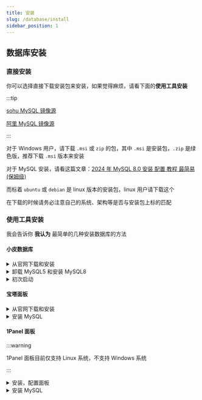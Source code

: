 ```yaml
---
title: 安装
slug: /database/install
sidebar_position: 1
---
```


## 数据库安装

### 直接安装

你可以选择直接下载安装包来安装，如果觉得麻烦，请看下面的**使用工具安装**

:::tip

[sohu MySQL 镜像源](http://mirrors.sohu.com/mysql/MySQL-8.0/)

[阿里 MySQL 镜像源](https://mirrors.aliyun.com/mysql/)

:::

对于 Windows 用户，请下载 `.msi` 或 `zip` 的包，其中 `.msi` 是安装包，`.zip` 是绿色版，推荐下载 `.msi` 版本来安装

对于 MySQL 安装，请看这篇文章：[2024 年 MySQL 8.0 安装 配置 教程 最简易 (保姆级)](https://blog.csdn.net/m0_52559040/article/details/121843945)

而标着 `ubuntu` 或 `debian` 是 linux 版本的安装包，linux 用户请下载这个

在下载的时候请务必注意自己的系统、架构等是否与安装包上标的匹配

### 使用工具安装

我会告诉你 **我认为** 最简单的几种安装数据库的方法

#### 小皮数据库

<details>
  <summary>从官网下载和安装</summary>

![](_images/1.png)

![](_images/2.png)

![](_images/3.png)

![](_images/4.png)

![](_images/5.png)

![](_images/6.png)

</details>

<details>
  <summary>卸载 MySQL5 和安装 MySQL8</summary>

MySQL5 版本太低了，很多插件需要更高版本的，装 MySQL8 就够用了

![](_images/7.png)

![](_images/8.png)

</details>

<details>
  <summary>初次启动</summary>

安装好后在首页启动 MySQL

![](_images/9.png)

更改 root 账户的密码

:::danger

不要设置过于简单的密码！

尤其是你打算把数据库开到公网，**绝对不要**设置过于简单的密码！

**这真的很严重**

:::

![](_images/10.png)

![](_images/11.png)

然后你就可以建数据库了，建好之后把你填这里的信息填到插件的配置文件里

</details>

#### 宝塔面板

<details>
  <summary>从官网下载和安装</summary>

![](_images/12.png)

![](_images/13.png)

![](_images/14.png)

![](_images/15.png)

![](_images/16.png)

![](_images/17.png)

![](_images/18.png)

![](_images/19.png)

宝塔面板是必须要绑定账号的

按照提示去做

![](_images/20.png)

全 x 掉，一个都不需要装

![](_images/21.png)

</details>

<details>
  <summary>安装 MySQL</summary>

![](_images/22.png)

![](_images/23.png)

![](_images/24.png)

</details>

#### 1Panel 面板

:::warning

1Panel 面板目前仅支持 Linux 系统，不支持 Windows 系统

:::

<details>
  <summary>安装，配置面板</summary>

![](_images/46.png)

![](_images/47.png)

![](_images/48.png)

![](_images/49.png)
</details>

<details>
  <summary>安装 MySQL</summary>

![](_images/50.png)

</details>
